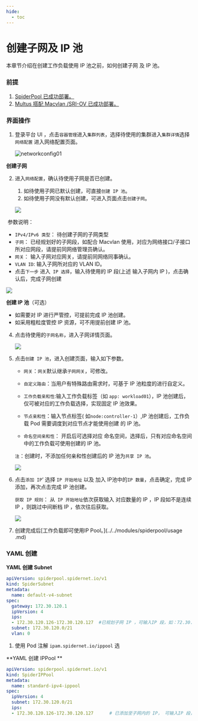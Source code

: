 ```yaml
---
hide:
  - toc
---
```


# 创建子网及 IP 池

本章节介绍在创建工作负载使用 IP 池之前，如何创建子网 及 IP 池。

### 前提

1. [SpiderPool 已成功部署。](../../modules/spiderpool/install.md)
2. [Multus 搭配 Macvlan /SRI-OV 已成功部署。](../../modules/multus-underlay/install.md)

### 界面操作

1. 登录平台 UI ，点击`容器管理`进入`集群列表`，选择待使用的集群进入`集群详情`选择`网络配置` 进入网络配置页面。

   ![networkconfig01](../../images/networkconfig01.jpg)

**创建子网**

2. 进入`网络配置`，确认待使用子网是否已创建。

   1. 如待使用子网已默认创建，可直接`创建 IP 池`。
   2. 如待使用子网没有默认创建，可进入页面点击`创建子网`。

   ![](../../images/subnetcreate.jpg)

​      参数说明：

- `IPv4/IPv6 类型`： 待创建子网的子网类型
- `子网`： 已经规划好的子网段，如配合 Macvlan 使用，对应为网络接口/子接口所对应网段，请提前同网络管理员确认。
-  `网关`： 输入子网对应网关，请提前同网络同事确认。
- `VLAN ID`: 输入子网所对应的 VLAN ID。
- 点击`下一步` 进入` IP 选择`，输入待使用的 IP 段(上述 输入子网内 IP )，点击确认后，完成子网创建

![](../../images/subnetcreate02.jpg)

**创建 IP 池**（可选）

- 如需要对 IP 进行严管控，可提前完成 IP 池创建。
- 如采用粗粒度管控  IP 资源，可不用提前创建 IP 池。

4. 点击待使用的`子网名称`，进入子网详情页面。

   ![](../../images/subnetlist.jpg)

5. 点击`创建 IP 池`，进入创建页面，输入如下参数。

   - `网关`：`网关`默认继承`子网网关`，可修改。

   - `自定义路由`：当用户有特殊路由需求时，可基于 IP 池粒度的进行自定义。

   - `工作负载亲和性`:输入工作负载标签（如 `app: workload01`），IP 池创建后，仅可被对应的工作负载选择，实现固定 IP 池效果。

   - `节点亲和性`：输入节点标签( 如`node:controller-1`）,IP 池创建后，工作负载 Pod 需要调度到对应节点才能使用创建 的 IP 池。

   - `命名空间亲和性`： 开启后可选择对应 命名空间，选择后，只有对应命名空间中的工作负载可使用创建的 IP 池。

     

   `注`：创建时，不添加任何亲和性创建后的 IP 池为`共享 IP 池`。

   ![](../../images/createippool01.jpg)

6. 点击`添加 IP`‘ 选择 `IP 开始地址` 以及 加入 IP池中的`IP 数量`，点击确定，完成 IP 添加，再次点击完成 IP 池创建。

   `获取 IP 规则`： 从` IP 开始地址`依次获取输入 对应数量的 IP ，IP 段如不是连续 IP ，则跳过中间断档 IP ，依次往后获取。

   ![](../../images/createippool02.jpg)

7. 创建完成后[工作负载即可使用IP Pool。](../../modules/spiderpool/usage .md)

### YAML 创建

**YAML 创建 Subnet**

```yaml
apiVersion: spiderpool.spidernet.io/v1
kind: SpiderSubnet
metadata:
  name: default-v4-subnet
spec:
  gateway: 172.30.120.1
  ipVersion: 4
  ips:
  - 172.30.120.126-172.30.120.127  #已规划子网 IP ，可输入IP 段，如：72.30.120.126-172.30.120.127 段或单个 IP 如：172.30.120.126
  subnet: 172.30.120.0/21
  vlan: 0
```

1. 使用 Pod 注解 `ipam.spidernet.io/ippool` 选

**YAML 创建 IPPool **

```yaml
apiVersion: spiderpool.spidernet.io/v1
kind: SpiderIPPool
metadata:
  name: standard-ipv4-ippool
spec:
  ipVersion: 4
  subnet: 172.30.120.0/21
  ips:
  - 172.30.120.126-172.30.120.127      # 已添加至子网内的 IP， 可输入IP 段，如：172.30.120.126-172.30.120.127 段或单个 IP 如：172.30.120.126
```

